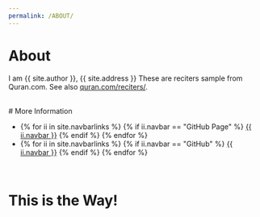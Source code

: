 ```yaml
---
permalink: /ABOUT/
---
```


# About

I am {{ site.author }}, {{ site.address }}
These are reciters sample from Quran.com. See also [quran.com/reciters/](https://quran.com/reciters/).

<br>
# More Information

<ul><li>
{% for ii in site.navbarlinks %}
  {% if ii.navbar == "GitHub Page" %}
    <a href="{{ ii.link | relative_url }}">{{ ii.navbar }}</a>
  {% endif %}
{% endfor %}
</li><li>
{% for ii in site.navbarlinks %}
  {% if ii.navbar == "GitHub" %}
    <a href="{{ ii.link | relative_url }}">{{ ii.navbar }}</a>
  {% endif %}
{% endfor %}
</li></ul><br>

# This is the Way!



